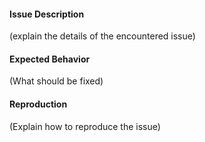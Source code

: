 #### Issue Description
(explain the details of the encountered issue)

#### Expected Behavior
(What should be fixed)

#### Reproduction
(Explain how to reproduce the issue)